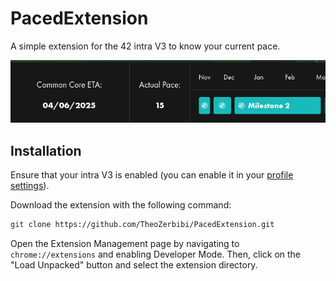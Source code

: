 # PacedExtension

A simple extension for the 42 intra V3 to know your current pace.

![Preview of pace](preview.png)

## Installation

Ensure that your intra V3 is enabled (you can enable it in your [profile settings](https://profile.intra.42.fr/v3_early_access)).

Download the extension with the following command:

```bash
git clone https://github.com/TheoZerbibi/PacedExtension.git
```

Open the Extension Management page by navigating to `chrome://extensions` and enabling Developer Mode. Then, click on the "Load Unpacked" button and select the extension directory.